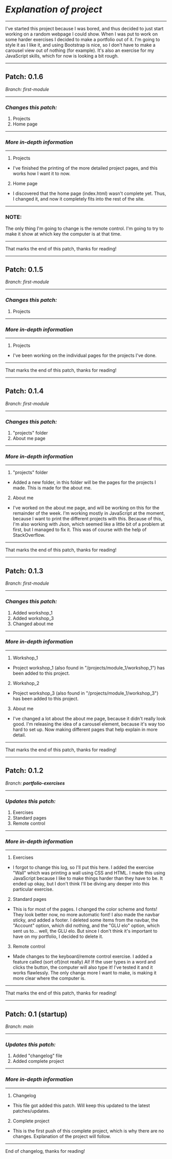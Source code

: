 # *Explanation of project*
------------------------------
I've started this project because I was bored, and thus decided to just start working on a random webpage I could show. When I was put to work on some harder exercises I decided to make a portfolio out of it. I'm going to style it as I like it, and using Bootstrap is nice, so I don't have to make a carousel view out of nothing (for example). It's also an exercise for my JavaScript skills, which for now is looking a bit rough.

------------------------------

## **Patch: 0.1.6**
*Branch: first-module*

------------------------------

### *Changes this patch:*
1. Projects
1. Home page

------------------------------

### *More in-depth information*
------------------------------
1. Projects
- I've finished the printing of the more detailed project pages, and this works how I want it to now.

2. Home page
- I discovered that the home page (index.html) wasn't complete yet. Thus, I changed it, and now it completely fits into the rest of the site.

------------------------------

### **NOTE:**
The only thing I'm going to change is the remote control. I'm going to try to make it show at which key the computer is at that time.

------------------------------

That marks the end of this patch, thanks for reading!

------------------------------

## **Patch: 0.1.5**
*Branch: first-module*

------------------------------

### *Changes this patch:*
1. Projects

------------------------------

### *More in-depth information*
------------------------------
1. Projects
- I've been working on the individual pages for the projects I've done.

------------------------------

That marks the end of this patch, thanks for reading!

------------------------------

## **Patch: 0.1.4**
*Branch: first-module*

------------------------------

### *Changes this patch:*
1. "projects" folder
1. About me page

------------------------------

### *More in-depth information*
------------------------------
1. "projects" folder
- Added a new folder, in this folder will be the pages for the projects I made. This is made for the about me.

2. About me
- I've worked on the about me page, and will be working on this for the remainder of the week. I'm working mostly in JavaScript at the moment, because I want to print the different projects with this. Because of this, I'm also working with Json, which seemed like a little bit of a problem at first, but I managed to fix it. This was of course with the help of StackOverflow.

------------------------------

That marks the end of this patch, thanks for reading!

------------------------------

## **Patch: 0.1.3**
*Branch: first-module*

------------------------------

### *Changes this patch:*
1. Added workshop_1
1. Added workshop_3
1. Changed about me

------------------------------

### *More in-depth information*
------------------------------
1. Workshop_1
- Project workshop_1 (also found in "/projects/module_1/workshop_1") has been added to this project.

2. Workshop_2
- Project workshop_3 (also found in "/projects/module_1/workshop_3") has been added to this project.

3. About me
- I've changed a lot about the about me page, because it didn't really look good. I'm releasing the idea of a carousel element, because it's way too hard to set up. Now making different pages that help explain in more detail.

------------------------------

That marks the end of this patch, thanks for reading!

------------------------------

## **Patch: 0.1.2**
*Branch: **portfolio-exercises***

------------------------------

### *Updates this patch:*
1. Exercises
1. Standard pages
1. Remote control

------------------------------

### *More in-depth information*
------------------------------
1. Exercises
- I forgot to change this log, so I'll put this here. I added the exercise "Wall" which was printing a wall using CSS and HTML. I made this using JavaScript because I like to make things harder than they have to be. It ended up okay, but I don't think I'll be diving any deeper into this particular exercise.

2. Standard pages
- This is for most of the pages. I changed the color scheme and fonts! They look better now, no more automatic font! I also made the navbar sticky, and added a footer. I deleted some items from the navbar, the "Account" option, which did nothing, and the "GLU elo" option, which sent us to... well, the GLU elo. But since I don't think it's important to have on my portfolio, I decided to delete it.

3. Remote control
- Made changes to the keyboard/remote control exercise. I added a feature called (sort of)(not really) AI! If the user types in a word and clicks the button, the computer will also type it! I've tested it and it works flawlessly. The only change more I want to make, is making it more clear where the computer is.

------------------------------

That marks the end of this patch, thanks for reading!

------------------------------

## **Patch: 0.1 (startup)**
*Branch: main*

------------------------------

### *Updates this patch:*
1. Added "changelog" file
1. Added complete project

------------------------------

### *More in-depth information*
------------------------------
1. Changelog
- This file got added this patch. Will keep this updated to the latest patches/updates.

2. Complete project
- This is the first push of this complete project, which is why there are no changes. Explanation of the project will follow.

------------------------------

End of changelog, thanks for reading!